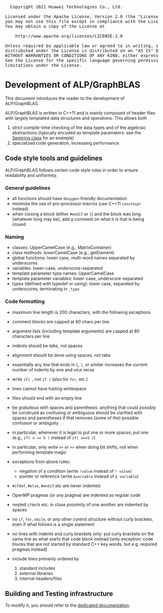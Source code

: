 
<pre>
  Copyright 2021 Huawei Technologies Co., Ltd.

Licensed under the Apache License, Version 2.0 (the "License");
you may not use this file except in compliance with the License.
You may obtain a copy of the License at

    http://www.apache.org/licenses/LICENSE-2.0

Unless required by applicable law or agreed to in writing, software
distributed under the License is distributed on an "AS IS" BASIS,
WITHOUT WARRANTIES OR CONDITIONS OF ANY KIND, either express or implied.
See the License for the specific language governing permissions and
limitations under the License.
</pre>

# Development of ALP/GraphBLAS

This document introduces the reader to the development of ALP/GraphBLAS.

ALP/GraphBLAS is written in C++11 and is mainly composed of header files with
largely templated data structures and operations. This allows both

1. strict compile-time checking of the data types and of the algebraic
abstractions (typically encoded as template parameters: see the
[Semiring class](include/graphblas/semiring.hpp) for an example)
2. specialized code generation, increasing performance

## Code style tools and guidelines
ALP/GraphBLAS follows certain code style rules in order to ensure readability
and uniformity.

### General guidelines

* all functions should have `doxygen`-friendly documentation
* minimise the use of pre-processor macros (use C++11 `constexpr` instead)
* when closing a block (either `#endif` or `}`) and the block was long (whatever
long may be), add a comment on what it is that is being closed

### Naming
* classes: UpperCamelCase (e.g., MatrixContainer)
* class methods: lowerCamelCase (e.g., getElement)
* global functions: lower case, multi-word names separated by underscores
* variables: lower-case, underscore-separated
* template parameter type names: UpperCamelCase
* template parameter variables: lower-case, underscore-separated
* types (defined with typedef or using): lower case, separated by underscores,
terminating in `_type`


### Code formatting
* maximum line length is 200 characters, with the following exceptions
* comment blocks are capped at 80 chars per line
* argument lists (including template arguments) are capped at 80 characters per line

* indents should be *tabs*, not spaces
* alignment should be done using spaces, not tabs
* essentially any line that ends in `{`, `(`, or similar increases the
current number of indents by one and vice versa
* write `if( `, not `if (` (also for `for`, etc.)
* lines cannot have trailing whitespace
* files should end with an empty line

* be gratuitous with spaces and parenthesis: anything that could possibly be
construed as confusing or ambiguous should be clarified with spaces and
parentheses if that removes (some of the) possible confusion or ambiguity
* in particular, whenever it is legal to put one or more spaces, put one
(e.g., `if( x == 5 )` instead of `if( x==5 )`)
* in particular, only write `<<` or `>>` when doing bit shifts, not when
performing template magic
* exceptions from above rules:
  * negation of a condition (write `!value` instead of `! value`)
  * pointer or reference (write `&variable` instead of `& variable`)

* `#ifdef`, `#else`, `#endif` etc are never indented.
* OpenMP pragmas (or any pragma) are indented as regular code
* nested `ifdef`s etc. in close proximity of one another are indented by spaces

* no `if`, `for`, `while`, or any other control structure without curly
brackets, even if what follows is a single statement

- no lines with indents and curly brackets only: put curly brackets on the
same line as what starts that code block instead (only exception: code blocks
that are not started by standard C++ key words, but e.g. required pragmas
instead)

- include lines primarily ordered by
  1. standard includes
  2. external libraries
  3. internal headers/files


## Building and Testing infrastructure

To modify it, you should refer to the
[dedicated documentation](Build_and_test_infra.md).

